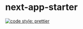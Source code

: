 next-app-starter
================

[![code style: prettier](https://img.shields.io/badge/code_style-prettier-ff69b4.svg?style=flat-square)](https://github.com/prettier/prettier)
